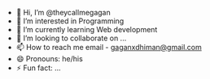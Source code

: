 - 👋 Hi, I’m @theycallmegagan
- 👀 I’m interested in Programming
- 🌱 I’m currently learning Web development
- 💞️ I’m looking to collaborate on ...
- 📫 How to reach me email - gaganxdhiman@gmail.com
- 😄 Pronouns: he/his 
- ⚡ Fun fact: ...

<!---
theycallmegagan/theycallmegagan is a ✨ special ✨ repository because its `README.md` (this file) appears on your GitHub profile.
You can click the Preview link to take a look at your changes.
--->
